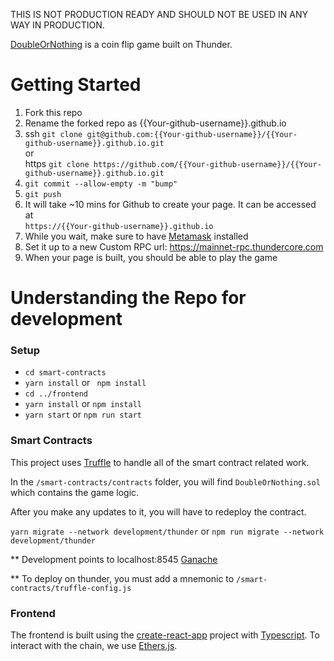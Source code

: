 THIS IS NOT PRODUCTION READY AND SHOULD NOT BE USED IN ANY WAY IN PRODUCTION.

[DoubleOrNothing](https://jiang-yifan.github.io) is a coin flip game built on Thunder.

# Getting Started

1. Fork this repo
2. Rename the forked repo as {{Your-github-username}}.github.io
3. ssh `git clone git@github.com:{{Your-github-username}}/{{Your-github-username}}.github.io.git`
 \
 or 
 \
https `git clone https://github.com/{{Your-github-username}}/{{Your-github-username}}.github.io.git`
4. `git commit --allow-empty -m "bump"`
5. `git push`
6. It will take ~10 mins for Github to create your page. It can be accessed at 
\
`https://{{Your-github-username}}.github.io`
7. While you wait, make sure to have [Metamask](https://metamask.io/) installed
8. Set it up to a new Custom RPC url: https://mainnet-rpc.thundercore.com
9. When your page is built, you should be able to play the game


# Understanding the Repo for development

### Setup
- `cd smart-contracts`
- `yarn install` or ` npm install`
- `cd ../frontend`
- `yarn install` or `npm install`
- `yarn start` or `npm run start`

### Smart Contracts

This project uses [Truffle](https://www.trufflesuite.com) to handle all of the smart contract related work.

In the `/smart-contracts/contracts` folder, you will find `DoubleOrNothing.sol` which contains the game logic.
 
After you make any updates to it, you will have to redeploy the contract.

`yarn migrate --network development/thunder` or `npm run migrate --network development/thunder`

** Development points to localhost:8545 [Ganache](https://www.trufflesuite.com/ganache)
 
** To deploy on thunder, you must add a mnemonic to `/smart-contracts/truffle-config.js`

### Frontend
The frontend is built using the [create-react-app](https://github.com/facebook/create-react-app) project with [Typescript](https://www.typescriptlang.org/). 
To interact with the chain, we use [Ethers.js](https://docs.ethers.io/ethers.js/html/).
